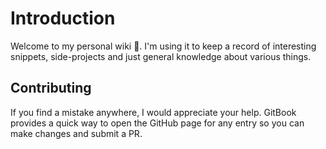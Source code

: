 # Introduction

Welcome to my personal wiki 👋. I'm using it to keep a record of interesting snippets, side-projects and just general knowledge about various things.

## Contributing

If you find a mistake anywhere, I would appreciate your help. GitBook provides a quick way to open the GitHub page for any entry so you can make changes and submit a PR.

